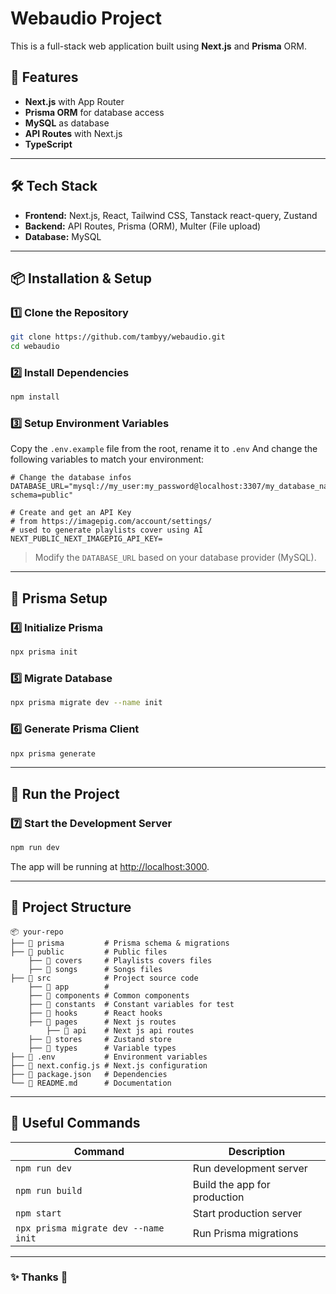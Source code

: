 # Webaudio Project

This is a full-stack web application built using **Next.js** and **Prisma** ORM.

## 🚀 Features

- **Next.js** with App Router
- **Prisma ORM** for database access
- **MySQL** as database
- **API Routes** with Next.js
- **TypeScript**

---

## 🛠️ Tech Stack

- **Frontend:** Next.js, React, Tailwind CSS, Tanstack react-query, Zustand
- **Backend:** API Routes, Prisma (ORM), Multer (File upload)
- **Database:** MySQL

---

## 📦 Installation & Setup

### 1️⃣ Clone the Repository

```sh
git clone https://github.com/tambyy/webaudio.git
cd webaudio
```

### 2️⃣ Install Dependencies

```sh
npm install
```

### 3️⃣ Setup Environment Variables

Copy the `.env.example` file from the root,
rename it to `.env`
And change the following variables to match your environment:

```env
# Change the database infos
DATABASE_URL="mysql://my_user:my_password@localhost:3307/my_database_name?schema=public"

# Create and get an API Key
# from https://imagepig.com/account/settings/
# used to generate playlists cover using AI
NEXT_PUBLIC_NEXT_IMAGEPIG_API_KEY=
```

> Modify the `DATABASE_URL` based on your database provider (MySQL).

---

## 📜 Prisma Setup

### 4️⃣ Initialize Prisma

```sh
npx prisma init
```

### 5️⃣ Migrate Database

```sh
npx prisma migrate dev --name init
```

### 6️⃣ Generate Prisma Client

```sh
npx prisma generate
```

---

## 🚀 Run the Project

### 7️⃣ Start the Development Server

```sh
npm run dev
```

The app will be running at [http://localhost:3000](http://localhost:3000).

---

## 📂 Project Structure

```
📦 your-repo
├── 📁 prisma         # Prisma schema & migrations
├── 📁 public         # Public files
    ├── 📁 covers     # Playlists covers files
    ├── 📁 songs      # Songs files
├── 📁 src            # Project source code
    ├── 📁 app        #
    ├── 📁 components # Common components
    ├── 📁 constants  # Constant variables for test
    ├── 📁 hooks      # React hooks
    ├── 📁 pages      # Next js routes
        ├── 📁 api    # Next js api routes
    ├── 📁 stores     # Zustand store
    ├── 📁 types      # Variable types
├── 📄 .env           # Environment variables
├── 📄 next.config.js # Next.js configuration
├── 📄 package.json   # Dependencies
└── 📄 README.md      # Documentation
```

---

## 🔧 Useful Commands

| Command                              | Description                  |
| ------------------------------------ | ---------------------------- |
| `npm run dev`                        | Run development server       |
| `npm run build`                      | Build the app for production |
| `npm start`                          | Start production server      |
| `npx prisma migrate dev --name init` | Run Prisma migrations        |

---

### ✨ **Thanks 🚀**
